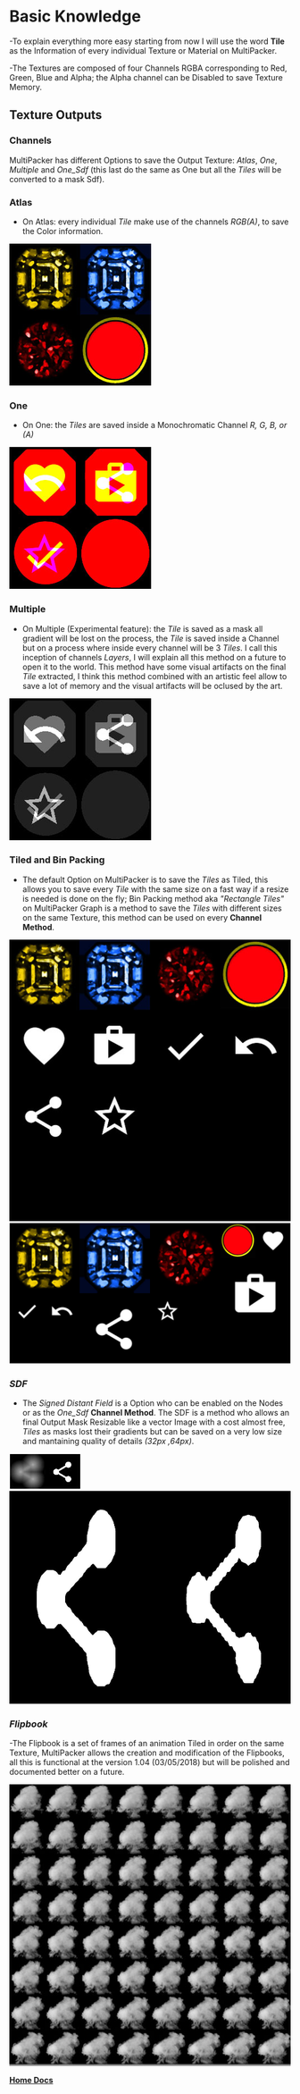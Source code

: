 # Basic Knowledge

-To explain everything more easy starting from now I will use the word **Tile** as the Information of every individual Texture or Material on MultiPacker.

-The Textures are composed of four Channels RGBA corresponding to Red, Green, Blue and Alpha; the Alpha channel can be Disabled to save Texture Memory.

## Texture Outputs

### **Channels**

MultiPacker has different Options to save the Output Texture: *Atlas*, *One*, *Multiple* and *One_Sdf* (this last do the same as One but all the *Tiles* will be converted to a mask Sdf).

### Atlas

- On Atlas: every individual *Tile* make use of the channels *RGB(A)*, to save the Color information.

![atlas](/Images/atlas.jpg)

### One

- On One: the *Tiles* are saved inside a Monochromatic Channel *R, G, B, or (A)* 

![channelRGB](/Images/channelRGB.jpg)

### Multiple

- On Multiple (Experimental feature): the *Tile* is saved as a mask all gradient will be lost on the process, the *Tile* is saved inside a Channel but on a process where inside every channel will be 3 *Tiles*. I call this inception of channels *Layers*, I will explain all this method on a future to open it to the world. This method have some visual artifacts on the final *Tile* extracted, I think this method combined with an artistic feel allow to save a lot of memory and the visual artifacts will be oclused by the art.

![channelMultiple](/Images/channelMultiple.jpg)

### **Tiled and Bin Packing**

- The default Option on MultiPacker is to save the *Tiles* as Tiled, this allows you to save every *Tile* with the same size on a fast way if a resize is needed is done on the fly; Bin Packing method aka *"Rectangle Tiles"* on MultiPacker Graph is a method to save the *Tiles* with different sizes on the same Texture, this method can be used on every **Channel Method**.

![Tiled](/Images/Tiled.jpg) ![BinPack](/Images/binpack.jpg)

### *SDF*

- The *Signed Distant Field* is a Option who can be enabled on the Nodes or as the *One_Sdf* **Channel Method**.
The SDF is a method who allows an final Output Mask Resizable like a vector Image with a cost almost free, *Tiles* as masks lost their gradients but can be saved on a very low size and mantaining quality of details *(32px ,64px)*.

![sdfTexture](/Images/sdfTexture.jpg) ![sdfMaterial](/Images/sdfMaterial.jpg)

### *Flipbook*

-The Flipbook is a set of frames of an animation Tiled in order on the same Texture, MultiPacker allows the creation and modification of the Flipbooks, all this is functional at the version 1.04 (03/05/2018) but will be polished and documented better on a future.

![flipbook](/Images/flipbook.jpg)

[**Home Docs**](https://cheke.github.io/MultiPacker)
